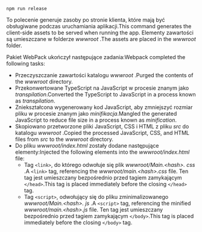 ```console
npm run release
```

<span data-ttu-id="8c4cb-101">To polecenie generuje zasoby po stronie klienta, które mają być obsługiwane podczas uruchamiania aplikacji.</span><span class="sxs-lookup"><span data-stu-id="8c4cb-101">This command generates the client-side assets to be served when running the app.</span></span> <span data-ttu-id="8c4cb-102">Elementy zawartości są umieszczane w folderze *wwwroot* .</span><span class="sxs-lookup"><span data-stu-id="8c4cb-102">The assets are placed in the *wwwroot* folder.</span></span>

<span data-ttu-id="8c4cb-103">Pakiet WebPack ukończył następujące zadania:</span><span class="sxs-lookup"><span data-stu-id="8c4cb-103">Webpack completed the following tasks:</span></span>

* <span data-ttu-id="8c4cb-104">Przeczyszczanie zawartości katalogu *wwwroot* .</span><span class="sxs-lookup"><span data-stu-id="8c4cb-104">Purged the contents of the *wwwroot* directory.</span></span>
* <span data-ttu-id="8c4cb-105">Przekonwertowane TypeScript na JavaScript w procesie znanym jako *transpilation*.</span><span class="sxs-lookup"><span data-stu-id="8c4cb-105">Converted the TypeScript to JavaScript in a process known as *transpilation*.</span></span>
* <span data-ttu-id="8c4cb-106">Zniekształcona wygenerowany kod JavaScript, aby zmniejszyć rozmiar pliku w procesie znanym jako *minifikacja*.</span><span class="sxs-lookup"><span data-stu-id="8c4cb-106">Mangled the generated JavaScript to reduce file size in a process known as *minification*.</span></span>
* <span data-ttu-id="8c4cb-107">Skopiowano przetworzone pliki JavaScript, CSS i HTML z pliku *src* do katalogu *wwwroot* .</span><span class="sxs-lookup"><span data-stu-id="8c4cb-107">Copied the processed JavaScript, CSS, and HTML files from *src* to the *wwwroot* directory.</span></span>
* <span data-ttu-id="8c4cb-108">Do pliku *wwwroot/index.html* zostały dodane następujące elementy:</span><span class="sxs-lookup"><span data-stu-id="8c4cb-108">Injected the following elements into the *wwwroot/index.html* file:</span></span>
  * <span data-ttu-id="8c4cb-109">Tag `<link>`, do którego odwołuje się plik *wwwroot/Main.\<hash\>. css* .</span><span class="sxs-lookup"><span data-stu-id="8c4cb-109">A `<link>` tag, referencing the *wwwroot/main.\<hash\>.css* file.</span></span> <span data-ttu-id="8c4cb-110">Ten tag jest umieszczany bezpośrednio przed tagiem zamykającym `</head>`.</span><span class="sxs-lookup"><span data-stu-id="8c4cb-110">This tag is placed immediately before the closing `</head>` tag.</span></span>
  * <span data-ttu-id="8c4cb-111">Tag `<script>`, odwołujący się do pliku zminimalizowanego *wwwroot/Main.\<hash\>. js* .</span><span class="sxs-lookup"><span data-stu-id="8c4cb-111">A `<script>` tag, referencing the minified *wwwroot/main.\<hash\>.js* file.</span></span> <span data-ttu-id="8c4cb-112">Ten tag jest umieszczany bezpośrednio przed tagiem zamykającym `</body>`.</span><span class="sxs-lookup"><span data-stu-id="8c4cb-112">This tag is placed immediately before the closing `</body>` tag.</span></span>